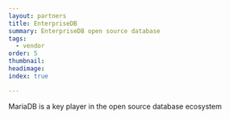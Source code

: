```yaml
---
layout: partners
title: EnterpriseDB
summary: EnterpriseDB open source database
tags:
  - vendor
order: 5
thumbnail:
headimage:
index: true

---
```


MariaDB is a key player in the open source database ecosystem
